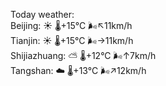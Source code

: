 Today weather:  
Beijing: ☀️   🌡️+15°C 🌬️↖11km/h  
Tianjin: ☀️   🌡️+15°C 🌬️→11km/h  
Shijiazhuang: ⛅️  🌡️+12°C 🌬️↑7km/h  
Tangshan: ☁️   🌡️+13°C 🌬️↗12km/h  
